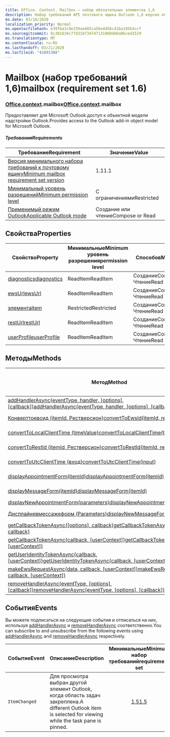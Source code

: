 ```yaml
---
title: Office. Context. Mailbox — набор обязательных элементов 1,6
description: Набор требований API почтового ящика Outlook 1,6 версия объектной модели почтового ящика.
ms.date: 03/18/2020
localization_priority: Normal
ms.openlocfilehash: e39fba1c9e159ae405ca56e4d56c41ba19564ccf
ms.sourcegitcommit: 6c381634c77d316f34747131860db0a0bced2529
ms.translationtype: MT
ms.contentlocale: ru-RU
ms.lasthandoff: 03/21/2020
ms.locfileid: "42891308"
---
```

# <a name="mailbox-requirement-set-16"></a><span data-ttu-id="90a7e-103">Mailbox (набор требований 1,6)</span><span class="sxs-lookup"><span data-stu-id="90a7e-103">mailbox (requirement set 1.6)</span></span>

### <a name="officecontextmailbox"></a><span data-ttu-id="90a7e-104">[Office](office.md)[.context](office.context.md).mailbox</span><span class="sxs-lookup"><span data-stu-id="90a7e-104">[Office](office.md)[.context](office.context.md).mailbox</span></span>

<span data-ttu-id="90a7e-105">Предоставляет для Microsoft Outlook доступ к объектной модели надстройки Outlook.</span><span class="sxs-lookup"><span data-stu-id="90a7e-105">Provides access to the Outlook add-in object model for Microsoft Outlook.</span></span>

##### <a name="requirements"></a><span data-ttu-id="90a7e-106">Требования</span><span class="sxs-lookup"><span data-stu-id="90a7e-106">Requirements</span></span>

|<span data-ttu-id="90a7e-107">Требование</span><span class="sxs-lookup"><span data-stu-id="90a7e-107">Requirement</span></span>| <span data-ttu-id="90a7e-108">Значение</span><span class="sxs-lookup"><span data-stu-id="90a7e-108">Value</span></span>|
|---|---|
|[<span data-ttu-id="90a7e-109">Версия минимального набора требований к почтовому ящику</span><span class="sxs-lookup"><span data-stu-id="90a7e-109">Minimum mailbox requirement set version</span></span>](../../requirement-sets/outlook-api-requirement-sets.md)| <span data-ttu-id="90a7e-110">1.1</span><span class="sxs-lookup"><span data-stu-id="90a7e-110">1.1</span></span>|
|[<span data-ttu-id="90a7e-111">Минимальный уровень разрешений</span><span class="sxs-lookup"><span data-stu-id="90a7e-111">Minimum permission level</span></span>](../../../outlook/understanding-outlook-add-in-permissions.md)| <span data-ttu-id="90a7e-112">С ограничениями</span><span class="sxs-lookup"><span data-stu-id="90a7e-112">Restricted</span></span>|
|[<span data-ttu-id="90a7e-113">Применимый режим Outlook</span><span class="sxs-lookup"><span data-stu-id="90a7e-113">Applicable Outlook mode</span></span>](../../../outlook/outlook-add-ins-overview.md#extension-points)| <span data-ttu-id="90a7e-114">Создание или чтение</span><span class="sxs-lookup"><span data-stu-id="90a7e-114">Compose or Read</span></span>|

## <a name="properties"></a><span data-ttu-id="90a7e-115">Свойства</span><span class="sxs-lookup"><span data-stu-id="90a7e-115">Properties</span></span>

| <span data-ttu-id="90a7e-116">Свойство</span><span class="sxs-lookup"><span data-stu-id="90a7e-116">Property</span></span> | <span data-ttu-id="90a7e-117">Минимальные</span><span class="sxs-lookup"><span data-stu-id="90a7e-117">Minimum</span></span><br><span data-ttu-id="90a7e-118">уровень разрешения</span><span class="sxs-lookup"><span data-stu-id="90a7e-118">permission level</span></span> | <span data-ttu-id="90a7e-119">Способов</span><span class="sxs-lookup"><span data-stu-id="90a7e-119">Modes</span></span> | <span data-ttu-id="90a7e-120">Тип возвращаемых данных</span><span class="sxs-lookup"><span data-stu-id="90a7e-120">Return type</span></span> | <span data-ttu-id="90a7e-121">Минимальные</span><span class="sxs-lookup"><span data-stu-id="90a7e-121">Minimum</span></span><br><span data-ttu-id="90a7e-122">набор требований</span><span class="sxs-lookup"><span data-stu-id="90a7e-122">requirement set</span></span> |
|---|---|---|---|:---:|
| [<span data-ttu-id="90a7e-123">diagnostics</span><span class="sxs-lookup"><span data-stu-id="90a7e-123">diagnostics</span></span>](/javascript/api/outlook/office.mailbox?view=outlook-js-1.6#diagnostics) | <span data-ttu-id="90a7e-124">ReadItem</span><span class="sxs-lookup"><span data-stu-id="90a7e-124">ReadItem</span></span> | <span data-ttu-id="90a7e-125">Создание</span><span class="sxs-lookup"><span data-stu-id="90a7e-125">Compose</span></span><br><span data-ttu-id="90a7e-126">Чтение</span><span class="sxs-lookup"><span data-stu-id="90a7e-126">Read</span></span> | [<span data-ttu-id="90a7e-127">Диагностики</span><span class="sxs-lookup"><span data-stu-id="90a7e-127">Diagnostics</span></span>](/javascript/api/outlook/office.diagnostics?view=outlook-js-1.6) | [<span data-ttu-id="90a7e-128">1.1</span><span class="sxs-lookup"><span data-stu-id="90a7e-128">1.1</span></span>](../requirement-set-1.1/outlook-requirement-set-1.1.md) |
| [<span data-ttu-id="90a7e-129">ewsUrl</span><span class="sxs-lookup"><span data-stu-id="90a7e-129">ewsUrl</span></span>](/javascript/api/outlook/office.mailbox?view=outlook-js-1.6#ewsurl) | <span data-ttu-id="90a7e-130">ReadItem</span><span class="sxs-lookup"><span data-stu-id="90a7e-130">ReadItem</span></span> | <span data-ttu-id="90a7e-131">Создание</span><span class="sxs-lookup"><span data-stu-id="90a7e-131">Compose</span></span><br><span data-ttu-id="90a7e-132">Чтение</span><span class="sxs-lookup"><span data-stu-id="90a7e-132">Read</span></span> | <span data-ttu-id="90a7e-133">String</span><span class="sxs-lookup"><span data-stu-id="90a7e-133">String</span></span> | [<span data-ttu-id="90a7e-134">1.1</span><span class="sxs-lookup"><span data-stu-id="90a7e-134">1.1</span></span>](../requirement-set-1.1/outlook-requirement-set-1.1.md) |
| [<span data-ttu-id="90a7e-135">элемента</span><span class="sxs-lookup"><span data-stu-id="90a7e-135">item</span></span>](office.context.mailbox.item.md) | <span data-ttu-id="90a7e-136">Restricted</span><span class="sxs-lookup"><span data-stu-id="90a7e-136">Restricted</span></span> | <span data-ttu-id="90a7e-137">Создание</span><span class="sxs-lookup"><span data-stu-id="90a7e-137">Compose</span></span><br><span data-ttu-id="90a7e-138">Чтение</span><span class="sxs-lookup"><span data-stu-id="90a7e-138">Read</span></span> | [<span data-ttu-id="90a7e-139">Элемент</span><span class="sxs-lookup"><span data-stu-id="90a7e-139">Item</span></span>](/javascript/api/outlook/office.item?view=outlook-js-1.6) | [<span data-ttu-id="90a7e-140">1.1</span><span class="sxs-lookup"><span data-stu-id="90a7e-140">1.1</span></span>](../requirement-set-1.1/outlook-requirement-set-1.1.md) |
| [<span data-ttu-id="90a7e-141">restUrl</span><span class="sxs-lookup"><span data-stu-id="90a7e-141">restUrl</span></span>](/javascript/api/outlook/office.mailbox?view=outlook-js-1.6#resturl) | <span data-ttu-id="90a7e-142">ReadItem</span><span class="sxs-lookup"><span data-stu-id="90a7e-142">ReadItem</span></span> | <span data-ttu-id="90a7e-143">Создание</span><span class="sxs-lookup"><span data-stu-id="90a7e-143">Compose</span></span><br><span data-ttu-id="90a7e-144">Чтение</span><span class="sxs-lookup"><span data-stu-id="90a7e-144">Read</span></span> | <span data-ttu-id="90a7e-145">String</span><span class="sxs-lookup"><span data-stu-id="90a7e-145">String</span></span> | [<span data-ttu-id="90a7e-146">1,5</span><span class="sxs-lookup"><span data-stu-id="90a7e-146">1.5</span></span>](../requirement-set-1.5/outlook-requirement-set-1.5.md) |
| [<span data-ttu-id="90a7e-147">userProfile</span><span class="sxs-lookup"><span data-stu-id="90a7e-147">userProfile</span></span>](/javascript/api/outlook/office.mailbox?view=outlook-js-1.5#userprofile) | <span data-ttu-id="90a7e-148">ReadItem</span><span class="sxs-lookup"><span data-stu-id="90a7e-148">ReadItem</span></span> | <span data-ttu-id="90a7e-149">Создание</span><span class="sxs-lookup"><span data-stu-id="90a7e-149">Compose</span></span><br><span data-ttu-id="90a7e-150">Чтение</span><span class="sxs-lookup"><span data-stu-id="90a7e-150">Read</span></span> | [<span data-ttu-id="90a7e-151">UserProfile</span><span class="sxs-lookup"><span data-stu-id="90a7e-151">UserProfile</span></span>](/javascript/api/outlook/office.userprofile?view=outlook-js-1.6) | [<span data-ttu-id="90a7e-152">1.1</span><span class="sxs-lookup"><span data-stu-id="90a7e-152">1.1</span></span>](../requirement-set-1.1/outlook-requirement-set-1.1.md) |

## <a name="methods"></a><span data-ttu-id="90a7e-153">Методы</span><span class="sxs-lookup"><span data-stu-id="90a7e-153">Methods</span></span>

| <span data-ttu-id="90a7e-154">Метод</span><span class="sxs-lookup"><span data-stu-id="90a7e-154">Method</span></span> | <span data-ttu-id="90a7e-155">Минимальные</span><span class="sxs-lookup"><span data-stu-id="90a7e-155">Minimum</span></span><br><span data-ttu-id="90a7e-156">уровень разрешения</span><span class="sxs-lookup"><span data-stu-id="90a7e-156">permission level</span></span> | <span data-ttu-id="90a7e-157">Способов</span><span class="sxs-lookup"><span data-stu-id="90a7e-157">Modes</span></span> | <span data-ttu-id="90a7e-158">Минимальные</span><span class="sxs-lookup"><span data-stu-id="90a7e-158">Minimum</span></span><br><span data-ttu-id="90a7e-159">набор требований</span><span class="sxs-lookup"><span data-stu-id="90a7e-159">requirement set</span></span> |
|---|---|---|:---:|
| <span data-ttu-id="90a7e-160">[addHandlerAsync(eventType, handler, [options], [callback])](/javascript/api/outlook/office.mailbox?view=outlook-js-1.6#addhandlerasync-eventtype--handler--options--callback-)</span><span class="sxs-lookup"><span data-stu-id="90a7e-160">[addHandlerAsync(eventType, handler, [options], [callback])](/javascript/api/outlook/office.mailbox?view=outlook-js-1.6#addhandlerasync-eventtype--handler--options--callback-)</span></span> | <span data-ttu-id="90a7e-161">ReadItem</span><span class="sxs-lookup"><span data-stu-id="90a7e-161">ReadItem</span></span> | <span data-ttu-id="90a7e-162">Создание</span><span class="sxs-lookup"><span data-stu-id="90a7e-162">Compose</span></span><br><span data-ttu-id="90a7e-163">Чтение</span><span class="sxs-lookup"><span data-stu-id="90a7e-163">Read</span></span> | [<span data-ttu-id="90a7e-164">1,5</span><span class="sxs-lookup"><span data-stu-id="90a7e-164">1.5</span></span>](../requirement-set-1.5/outlook-requirement-set-1.5.md) |
| [<span data-ttu-id="90a7e-165">Конверттоевсид (itemId, Рестверсион)</span><span class="sxs-lookup"><span data-stu-id="90a7e-165">convertToEwsId(itemId, restVersion)</span></span>](/javascript/api/outlook/office.mailbox?view=outlook-js-1.6#converttoewsid-itemid--restversion-) | <span data-ttu-id="90a7e-166">Restricted</span><span class="sxs-lookup"><span data-stu-id="90a7e-166">Restricted</span></span> | <span data-ttu-id="90a7e-167">Создание</span><span class="sxs-lookup"><span data-stu-id="90a7e-167">Compose</span></span><br><span data-ttu-id="90a7e-168">Чтение</span><span class="sxs-lookup"><span data-stu-id="90a7e-168">Read</span></span> | [<span data-ttu-id="90a7e-169">1.3</span><span class="sxs-lookup"><span data-stu-id="90a7e-169">1.3</span></span>](../requirement-set-1.3/outlook-requirement-set-1.3.md) |
| [<span data-ttu-id="90a7e-170">convertToLocalClientTime (timeValue)</span><span class="sxs-lookup"><span data-stu-id="90a7e-170">convertToLocalClientTime(timeValue)</span></span>](/javascript/api/outlook/office.mailbox?view=outlook-js-1.6#converttolocalclienttime-timevalue-) | <span data-ttu-id="90a7e-171">ReadItem</span><span class="sxs-lookup"><span data-stu-id="90a7e-171">ReadItem</span></span> | <span data-ttu-id="90a7e-172">Создание</span><span class="sxs-lookup"><span data-stu-id="90a7e-172">Compose</span></span><br><span data-ttu-id="90a7e-173">Чтение</span><span class="sxs-lookup"><span data-stu-id="90a7e-173">Read</span></span> | [<span data-ttu-id="90a7e-174">1.1</span><span class="sxs-lookup"><span data-stu-id="90a7e-174">1.1</span></span>](../requirement-set-1.1/outlook-requirement-set-1.1.md) |
| [<span data-ttu-id="90a7e-175">convertToRestId (itemId, Рестверсион)</span><span class="sxs-lookup"><span data-stu-id="90a7e-175">convertToRestId(itemId, restVersion)</span></span>](/javascript/api/outlook/office.mailbox?view=outlook-js-1.6#converttorestid-itemid--restversion-) | <span data-ttu-id="90a7e-176">Restricted</span><span class="sxs-lookup"><span data-stu-id="90a7e-176">Restricted</span></span> | <span data-ttu-id="90a7e-177">Создание</span><span class="sxs-lookup"><span data-stu-id="90a7e-177">Compose</span></span><br><span data-ttu-id="90a7e-178">Чтение</span><span class="sxs-lookup"><span data-stu-id="90a7e-178">Read</span></span> | [<span data-ttu-id="90a7e-179">1.3</span><span class="sxs-lookup"><span data-stu-id="90a7e-179">1.3</span></span>](../requirement-set-1.3/outlook-requirement-set-1.3.md) |
| [<span data-ttu-id="90a7e-180">convertToUtcClientTime (вход)</span><span class="sxs-lookup"><span data-stu-id="90a7e-180">convertToUtcClientTime(input)</span></span>](/javascript/api/outlook/office.mailbox?view=outlook-js-1.6#converttoutcclienttime-input-) | <span data-ttu-id="90a7e-181">ReadItem</span><span class="sxs-lookup"><span data-stu-id="90a7e-181">ReadItem</span></span> | <span data-ttu-id="90a7e-182">Создание</span><span class="sxs-lookup"><span data-stu-id="90a7e-182">Compose</span></span><br><span data-ttu-id="90a7e-183">Чтение</span><span class="sxs-lookup"><span data-stu-id="90a7e-183">Read</span></span> | [<span data-ttu-id="90a7e-184">1.1</span><span class="sxs-lookup"><span data-stu-id="90a7e-184">1.1</span></span>](../requirement-set-1.1/outlook-requirement-set-1.1.md) |
| [<span data-ttu-id="90a7e-185">displayAppointmentForm(itemId)</span><span class="sxs-lookup"><span data-stu-id="90a7e-185">displayAppointmentForm(itemId)</span></span>](/javascript/api/outlook/office.mailbox?view=outlook-js-1.6#displayappointmentform-itemid-) | <span data-ttu-id="90a7e-186">ReadItem</span><span class="sxs-lookup"><span data-stu-id="90a7e-186">ReadItem</span></span> | <span data-ttu-id="90a7e-187">Создание</span><span class="sxs-lookup"><span data-stu-id="90a7e-187">Compose</span></span><br><span data-ttu-id="90a7e-188">Чтение</span><span class="sxs-lookup"><span data-stu-id="90a7e-188">Read</span></span> | [<span data-ttu-id="90a7e-189">1.1</span><span class="sxs-lookup"><span data-stu-id="90a7e-189">1.1</span></span>](../requirement-set-1.1/outlook-requirement-set-1.1.md) |
| [<span data-ttu-id="90a7e-190">displayMessageForm(itemId)</span><span class="sxs-lookup"><span data-stu-id="90a7e-190">displayMessageForm(itemId)</span></span>](/javascript/api/outlook/office.mailbox?view=outlook-js-1.6#displaymessageform-itemid-) | <span data-ttu-id="90a7e-191">ReadItem</span><span class="sxs-lookup"><span data-stu-id="90a7e-191">ReadItem</span></span> | <span data-ttu-id="90a7e-192">Создание</span><span class="sxs-lookup"><span data-stu-id="90a7e-192">Compose</span></span><br><span data-ttu-id="90a7e-193">Чтение</span><span class="sxs-lookup"><span data-stu-id="90a7e-193">Read</span></span> | [<span data-ttu-id="90a7e-194">1.1</span><span class="sxs-lookup"><span data-stu-id="90a7e-194">1.1</span></span>](../requirement-set-1.1/outlook-requirement-set-1.1.md) |
| [<span data-ttu-id="90a7e-195">displayNewAppointmentForm(parameters)</span><span class="sxs-lookup"><span data-stu-id="90a7e-195">displayNewAppointmentForm(parameters)</span></span>](/javascript/api/outlook/office.mailbox?view=outlook-js-1.6#displaynewappointmentform-parameters-) | <span data-ttu-id="90a7e-196">ReadItem</span><span class="sxs-lookup"><span data-stu-id="90a7e-196">ReadItem</span></span> | <span data-ttu-id="90a7e-197">Чтение</span><span class="sxs-lookup"><span data-stu-id="90a7e-197">Read</span></span> | [<span data-ttu-id="90a7e-198">1.1</span><span class="sxs-lookup"><span data-stu-id="90a7e-198">1.1</span></span>](../requirement-set-1.1/outlook-requirement-set-1.1.md) |
| [<span data-ttu-id="90a7e-199">Дисплайневмессажеформ (Parameters)</span><span class="sxs-lookup"><span data-stu-id="90a7e-199">displayNewMessageForm(parameters)</span></span>](/javascript/api/outlook/office.mailbox?view=outlook-js-1.6#displaynewmessageform-parameters-) | <span data-ttu-id="90a7e-200">ReadItem</span><span class="sxs-lookup"><span data-stu-id="90a7e-200">ReadItem</span></span> | <span data-ttu-id="90a7e-201">Создание</span><span class="sxs-lookup"><span data-stu-id="90a7e-201">Compose</span></span><br><span data-ttu-id="90a7e-202">Чтение</span><span class="sxs-lookup"><span data-stu-id="90a7e-202">Read</span></span> | [<span data-ttu-id="90a7e-203">1,6</span><span class="sxs-lookup"><span data-stu-id="90a7e-203">1.6</span></span>](../requirement-set-1.6/outlook-requirement-set-1.6.md) |
| <span data-ttu-id="90a7e-204">[getCallbackTokenAsync([options], callback)](/javascript/api/outlook/office.mailbox?view=outlook-js-1.6#getcallbacktokenasync-options--callback-)</span><span class="sxs-lookup"><span data-stu-id="90a7e-204">[getCallbackTokenAsync([options], callback)](/javascript/api/outlook/office.mailbox?view=outlook-js-1.6#getcallbacktokenasync-options--callback-)</span></span> | <span data-ttu-id="90a7e-205">ReadItem</span><span class="sxs-lookup"><span data-stu-id="90a7e-205">ReadItem</span></span> | <span data-ttu-id="90a7e-206">Создание</span><span class="sxs-lookup"><span data-stu-id="90a7e-206">Compose</span></span><br><span data-ttu-id="90a7e-207">Чтение</span><span class="sxs-lookup"><span data-stu-id="90a7e-207">Read</span></span> | [<span data-ttu-id="90a7e-208">1,5</span><span class="sxs-lookup"><span data-stu-id="90a7e-208">1.5</span></span>](../requirement-set-1.5/outlook-requirement-set-1.5.md) |
| <span data-ttu-id="90a7e-209">[getCallbackTokenAsync(callback, [userContext])](/javascript/api/outlook/office.mailbox?view=outlook-js-1.6#getcallbacktokenasync-callback--usercontext-)</span><span class="sxs-lookup"><span data-stu-id="90a7e-209">[getCallbackTokenAsync(callback, [userContext])](/javascript/api/outlook/office.mailbox?view=outlook-js-1.6#getcallbacktokenasync-callback--usercontext-)</span></span> | <span data-ttu-id="90a7e-210">ReadItem</span><span class="sxs-lookup"><span data-stu-id="90a7e-210">ReadItem</span></span> | <span data-ttu-id="90a7e-211">Создание</span><span class="sxs-lookup"><span data-stu-id="90a7e-211">Compose</span></span><br><span data-ttu-id="90a7e-212">Чтение</span><span class="sxs-lookup"><span data-stu-id="90a7e-212">Read</span></span> | [<span data-ttu-id="90a7e-213">1.3</span><span class="sxs-lookup"><span data-stu-id="90a7e-213">1.3</span></span>](../requirement-set-1.3/outlook-requirement-set-1.3.md)<br>[<span data-ttu-id="90a7e-214">1.1</span><span class="sxs-lookup"><span data-stu-id="90a7e-214">1.1</span></span>](../requirement-set-1.1/outlook-requirement-set-1.1.md) |
| <span data-ttu-id="90a7e-215">[getUserIdentityTokenAsync(callback, [userContext])](/javascript/api/outlook/office.mailbox?view=outlook-js-1.6#getuseridentitytokenasync-callback--usercontext-)</span><span class="sxs-lookup"><span data-stu-id="90a7e-215">[getUserIdentityTokenAsync(callback, [userContext])](/javascript/api/outlook/office.mailbox?view=outlook-js-1.6#getuseridentitytokenasync-callback--usercontext-)</span></span> | <span data-ttu-id="90a7e-216">ReadItem</span><span class="sxs-lookup"><span data-stu-id="90a7e-216">ReadItem</span></span> | <span data-ttu-id="90a7e-217">Создание</span><span class="sxs-lookup"><span data-stu-id="90a7e-217">Compose</span></span><br><span data-ttu-id="90a7e-218">Чтение</span><span class="sxs-lookup"><span data-stu-id="90a7e-218">Read</span></span> | [<span data-ttu-id="90a7e-219">1.1</span><span class="sxs-lookup"><span data-stu-id="90a7e-219">1.1</span></span>](../requirement-set-1.1/outlook-requirement-set-1.1.md) |
| <span data-ttu-id="90a7e-220">[makeEwsRequestAsync(data, callback, [userContext])](/javascript/api/outlook/office.mailbox?view=outlook-js-1.6#makeewsrequestasync-data--callback--usercontext-)</span><span class="sxs-lookup"><span data-stu-id="90a7e-220">[makeEwsRequestAsync(data, callback, [userContext])](/javascript/api/outlook/office.mailbox?view=outlook-js-1.6#makeewsrequestasync-data--callback--usercontext-)</span></span> | <span data-ttu-id="90a7e-221">ReadWriteMailbox</span><span class="sxs-lookup"><span data-stu-id="90a7e-221">ReadWriteMailbox</span></span> | <span data-ttu-id="90a7e-222">Создание</span><span class="sxs-lookup"><span data-stu-id="90a7e-222">Compose</span></span><br><span data-ttu-id="90a7e-223">Чтение</span><span class="sxs-lookup"><span data-stu-id="90a7e-223">Read</span></span> | [<span data-ttu-id="90a7e-224">1.1</span><span class="sxs-lookup"><span data-stu-id="90a7e-224">1.1</span></span>](../requirement-set-1.1/outlook-requirement-set-1.1.md) |
| <span data-ttu-id="90a7e-225">[removeHandlerAsync(eventType, [options], [callback])](/javascript/api/outlook/office.mailbox?view=outlook-js-1.6#removehandlerasync-eventtype--options--callback-)</span><span class="sxs-lookup"><span data-stu-id="90a7e-225">[removeHandlerAsync(eventType, [options], [callback])](/javascript/api/outlook/office.mailbox?view=outlook-js-1.6#removehandlerasync-eventtype--options--callback-)</span></span> | <span data-ttu-id="90a7e-226">ReadItem</span><span class="sxs-lookup"><span data-stu-id="90a7e-226">ReadItem</span></span> | <span data-ttu-id="90a7e-227">Создание</span><span class="sxs-lookup"><span data-stu-id="90a7e-227">Compose</span></span><br><span data-ttu-id="90a7e-228">Чтение</span><span class="sxs-lookup"><span data-stu-id="90a7e-228">Read</span></span> | [<span data-ttu-id="90a7e-229">1,5</span><span class="sxs-lookup"><span data-stu-id="90a7e-229">1.5</span></span>](../requirement-set-1.5/outlook-requirement-set-1.5.md) |

## <a name="events"></a><span data-ttu-id="90a7e-230">События</span><span class="sxs-lookup"><span data-stu-id="90a7e-230">Events</span></span>

<span data-ttu-id="90a7e-231">Вы можете подписаться на следующие события и отписаться на них, используя [addHandlerAsync](/javascript/api/outlook/office.mailbox?view=outlook-js-1.6#addhandlerasync-eventtype--handler--options--callback-) и [removeHandlerAsync](/javascript/api/outlook/office.mailbox?view=outlook-js-1.6#removehandlerasync-eventtype--options--callback-) соответственно.</span><span class="sxs-lookup"><span data-stu-id="90a7e-231">You can subscribe to and unsubscribe from the following events using [addHandlerAsync](/javascript/api/outlook/office.mailbox?view=outlook-js-1.6#addhandlerasync-eventtype--handler--options--callback-) and [removeHandlerAsync](/javascript/api/outlook/office.mailbox?view=outlook-js-1.6#removehandlerasync-eventtype--options--callback-) respectively.</span></span>

| <span data-ttu-id="90a7e-232">Событие</span><span class="sxs-lookup"><span data-stu-id="90a7e-232">Event</span></span> | <span data-ttu-id="90a7e-233">Описание</span><span class="sxs-lookup"><span data-stu-id="90a7e-233">Description</span></span> | <span data-ttu-id="90a7e-234">Минимальные</span><span class="sxs-lookup"><span data-stu-id="90a7e-234">Minimum</span></span><br><span data-ttu-id="90a7e-235">набор требований</span><span class="sxs-lookup"><span data-stu-id="90a7e-235">requirement set</span></span> |
|---|---|:---:|
|`ItemChanged`| <span data-ttu-id="90a7e-236">Для просмотра выбран другой элемент Outlook, когда область задач закреплена.</span><span class="sxs-lookup"><span data-stu-id="90a7e-236">A different Outlook item is selected for viewing while the task pane is pinned.</span></span> | [<span data-ttu-id="90a7e-237">1,5</span><span class="sxs-lookup"><span data-stu-id="90a7e-237">1.5</span></span>](../requirement-set-1.5/outlook-requirement-set-1.5.md) |
